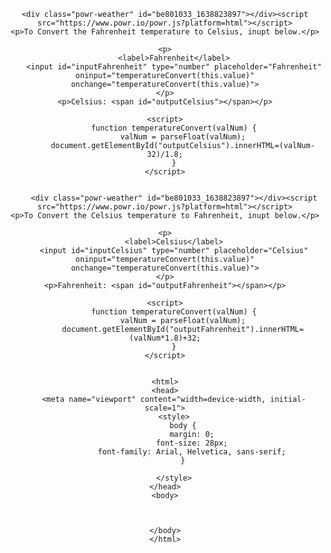 

<center>


    <div class="powr-weather" id="be801033_1638823897"></div><script src="https://www.powr.io/powr.js?platform=html"></script>
    <p>To Convert the Fahrenheit temperature to Celsius, inupt below.</p>

    <p>
        <label>Fahrenheit</label>
        <input id="inputFahrenheit" type="number" placeholder="Fahrenheit" oninput="temperatureConvert(this.value)" onchange="temperatureConvert(this.value)">
    </p>
    <p>Celsius: <span id="outputCelsius"></span></p>

    <script>
        function temperatureConvert(valNum) {
            valNum = parseFloat(valNum);
            document.getElementById("outputCelsius").innerHTML=(valNum-32)/1.8;
        }
    </script>


        <div class="powr-weather" id="be801033_1638823897"></div><script src="https://www.powr.io/powr.js?platform=html"></script>
    <p>To Convert the Celsius temperature to Fahrenheit, inupt below.</p>

    <p>
        <label>Celsius</label>
        <input id="inputCelsius" type="number" placeholder="Celsius" oninput="temperatureConvert(this.value)" onchange="temperatureConvert(this.value)">
    </p>
    <p>Fahrenheit: <span id="outputFahrenheit"></span></p>

    <script>
        function temperatureConvert(valNum) {
            valNum = parseFloat(valNum);
            document.getElementById("outputFahrenheit").innerHTML=(valNum*1.8)+32;
        }
    </script>
    
    
    <html>
    <head>
        <meta name="viewport" content="width=device-width, initial-scale=1">
        <style>
            body {
                margin: 0;
                font-size: 28px;
                font-family: Arial, Helvetica, sans-serif;
            }

        </style>
    </head>
    <body>



    </body>
    </html>

</center>

